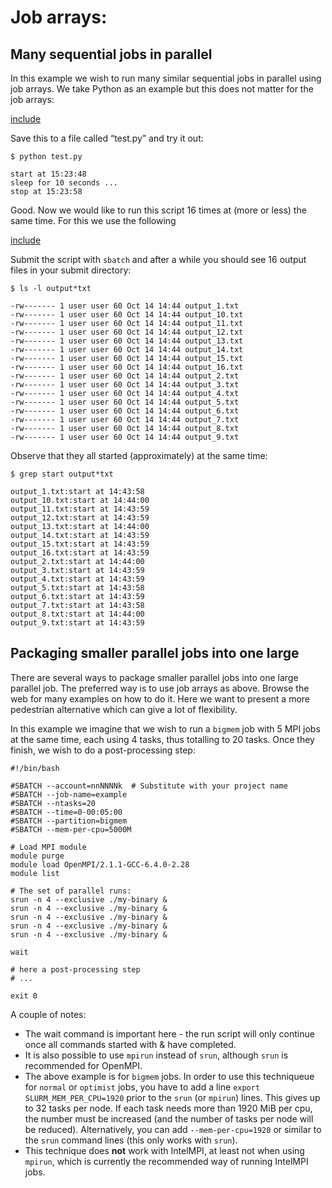 # Job arrays: 


## Many sequential jobs in parallel

In this example we wish to run many similar sequential jobs in parallel using job arrays. We take Python as an example but this does not matter for the job arrays:


[include](files/test.py)


Save this to a file called “test.py” and try it out:

```
$ python test.py

start at 15:23:48
sleep for 10 seconds ...
stop at 15:23:58
```

Good. Now we would like to run this script 16 times at (more or less) the same
time. For this we use the following


[include](files/slurm-job-array.sh)


Submit the script with `sbatch` and after a while you should see 16 output files in your submit directory:

```
$ ls -l output*txt

-rw------- 1 user user 60 Oct 14 14:44 output_1.txt
-rw------- 1 user user 60 Oct 14 14:44 output_10.txt
-rw------- 1 user user 60 Oct 14 14:44 output_11.txt
-rw------- 1 user user 60 Oct 14 14:44 output_12.txt
-rw------- 1 user user 60 Oct 14 14:44 output_13.txt
-rw------- 1 user user 60 Oct 14 14:44 output_14.txt
-rw------- 1 user user 60 Oct 14 14:44 output_15.txt
-rw------- 1 user user 60 Oct 14 14:44 output_16.txt
-rw------- 1 user user 60 Oct 14 14:44 output_2.txt
-rw------- 1 user user 60 Oct 14 14:44 output_3.txt
-rw------- 1 user user 60 Oct 14 14:44 output_4.txt
-rw------- 1 user user 60 Oct 14 14:44 output_5.txt
-rw------- 1 user user 60 Oct 14 14:44 output_6.txt
-rw------- 1 user user 60 Oct 14 14:44 output_7.txt
-rw------- 1 user user 60 Oct 14 14:44 output_8.txt
-rw------- 1 user user 60 Oct 14 14:44 output_9.txt
```

Observe that they all started (approximately) at the same time:

```
$ grep start output*txt

output_1.txt:start at 14:43:58
output_10.txt:start at 14:44:00
output_11.txt:start at 14:43:59
output_12.txt:start at 14:43:59
output_13.txt:start at 14:44:00
output_14.txt:start at 14:43:59
output_15.txt:start at 14:43:59
output_16.txt:start at 14:43:59
output_2.txt:start at 14:44:00
output_3.txt:start at 14:43:59
output_4.txt:start at 14:43:59
output_5.txt:start at 14:43:58
output_6.txt:start at 14:43:59
output_7.txt:start at 14:43:58
output_8.txt:start at 14:44:00
output_9.txt:start at 14:43:59
```

## Packaging smaller parallel jobs into one large 

There are several ways to package smaller parallel jobs into one large
parallel job. The preferred way is to use job arrays as above.  Browse the web for many examples on how to do it. Here we want to present a more pedestrian alternative which can give a lot of flexibility.

In this example we imagine that we wish to run a `bigmem` job with 5 MPI jobs at the same time, each using 4 tasks, thus totalling to 20 tasks. Once they finish, we wish to do a post-processing step:

```
#!/bin/bash

#SBATCH --account=nnNNNNk  # Substitute with your project name
#SBATCH --job-name=example
#SBATCH --ntasks=20
#SBATCH --time=0-00:05:00
#SBATCH --partition=bigmem
#SBATCH --mem-per-cpu=5000M

# Load MPI module
module purge
module load OpenMPI/2.1.1-GCC-6.4.0-2.28
module list

# The set of parallel runs:
srun -n 4 --exclusive ./my-binary &
srun -n 4 --exclusive ./my-binary &
srun -n 4 --exclusive ./my-binary &
srun -n 4 --exclusive ./my-binary &
srun -n 4 --exclusive ./my-binary &

wait

# here a post-processing step
# ...

exit 0
```

A couple of notes:

- The wait command is important here - the run script will only continue once
  all commands started with & have completed.
- It is also possible to use `mpirun` instead of `srun`, although `srun` is
  recommended for OpenMPI.
- The above example is for `bigmem` jobs.  In order to use this techniqueue
  for `normal` or `optimist` jobs, you have to add a line `export
  SLURM_MEM_PER_CPU=1920` prior to the `srun` (or `mpirun`) lines.  This gives
  up to 32 tasks per node.  If each task needs more than 1920 MiB per cpu, the
  number must be increased (and the number of tasks per node will be reduced).
  Alternatively, you can add `--mem-per-cpu=1920` or similar to the `srun`
  command lines (this only works with `srun`).
- This technique does **not** work with IntelMPI, at least not when using
  `mpirun`, which is currently the recommended way of running IntelMPI jobs.
